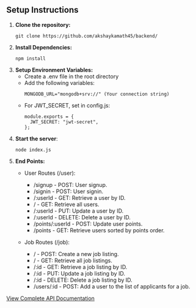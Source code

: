 

## Setup Instructions

1. **Clone the repository:**
   ```
   git clone https://github.com/akshaykamath45/backend/
   ```
2. **Install Dependencies:**
   ```
   npm install
   ```
3. **Setup Environment Variables:**
   - Create a .env file in the root directory
   - Add the following variables:
      ```
      MONGODB_URL="mongodb+srv://" (Your connection string)
      ```
   - For JWT_SECRET, set in config.js:
      ```
      module.exports = {
        JWT_SECRET: "jwt-secret",
      };
      ```
 4. **Start the server**:
      ```
      node index.js
      ```
 6. **End Points:**
    - User Routes (/user):
      - /signup - POST: User signup.
      - /signin - POST: User signin.
      - /:userId - GET: Retrieve a user by ID.
      - / - GET: Retrieve all users.
      - /:userId - PUT: Update a user by ID.
      - /:userId - DELETE: Delete a user by ID.
      - /points/:userId - POST: Update user points.
      - /points - GET: Retrieve users sorted by points order.

    - Job Routes (/job):
      - / - POST: Create a new job listing.
      - / - GET: Retrieve all job listings.
      - /:id - GET: Retrieve a job listing by ID.
      - /:id - PUT: Update a job listing by ID.
      - /:id - DELETE: Delete a job listing by ID.
      - /users/:id - POST: Add a user to the list of applicants for a job.

[View Complete API Documentation]( https://documenter.getpostman.com/view/24438498/2sA2rCV2WE)

  
